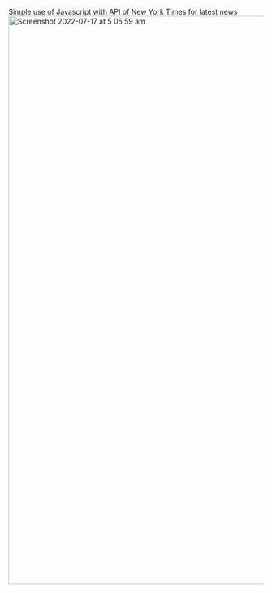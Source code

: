 Simple use of Javascript with API of New York Times for latest news
<img width="1121" alt="Screenshot 2022-07-17 at 5 05 59 am" src="https://user-images.githubusercontent.com/83819910/179383519-31574111-dd9a-44c0-9ef2-713f374d3916.png">
